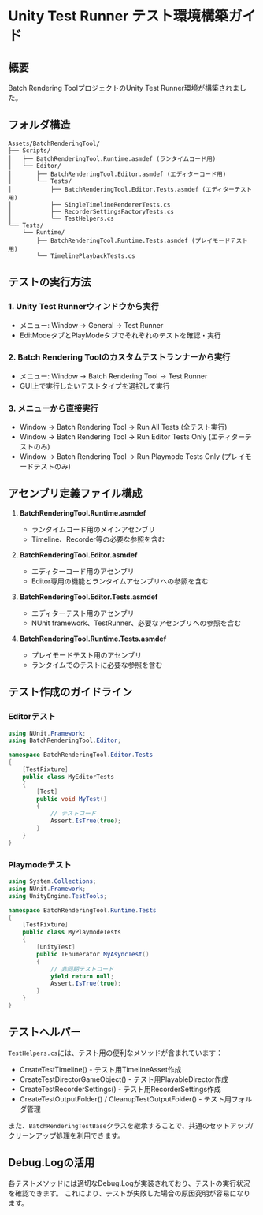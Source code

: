 # Unity Test Runner テスト環境構築ガイド

## 概要
Batch Rendering ToolプロジェクトのUnity Test Runner環境が構築されました。

## フォルダ構造

```
Assets/BatchRenderingTool/
├── Scripts/
│   ├── BatchRenderingTool.Runtime.asmdef (ランタイムコード用)
│   └── Editor/
│       ├── BatchRenderingTool.Editor.asmdef (エディターコード用)
│       └── Tests/
│           ├── BatchRenderingTool.Editor.Tests.asmdef (エディターテスト用)
│           ├── SingleTimelineRendererTests.cs
│           ├── RecorderSettingsFactoryTests.cs
│           └── TestHelpers.cs
└── Tests/
    └── Runtime/
        ├── BatchRenderingTool.Runtime.Tests.asmdef (プレイモードテスト用)
        └── TimelinePlaybackTests.cs
```

## テストの実行方法

### 1. Unity Test Runnerウィンドウから実行
- メニュー: Window → General → Test Runner
- EditModeタブとPlayModeタブでそれぞれのテストを確認・実行

### 2. Batch Rendering Toolのカスタムテストランナーから実行
- メニュー: Window → Batch Rendering Tool → Test Runner
- GUI上で実行したいテストタイプを選択して実行

### 3. メニューから直接実行
- Window → Batch Rendering Tool → Run All Tests (全テスト実行)
- Window → Batch Rendering Tool → Run Editor Tests Only (エディターテストのみ)
- Window → Batch Rendering Tool → Run Playmode Tests Only (プレイモードテストのみ)

## アセンブリ定義ファイル構成

1. **BatchRenderingTool.Runtime.asmdef**
   - ランタイムコード用のメインアセンブリ
   - Timeline、Recorder等の必要な参照を含む

2. **BatchRenderingTool.Editor.asmdef**
   - エディターコード用のアセンブリ
   - Editor専用の機能とランタイムアセンブリへの参照を含む

3. **BatchRenderingTool.Editor.Tests.asmdef**
   - エディターテスト用のアセンブリ
   - NUnit framework、TestRunner、必要なアセンブリへの参照を含む

4. **BatchRenderingTool.Runtime.Tests.asmdef**
   - プレイモードテスト用のアセンブリ
   - ランタイムでのテストに必要な参照を含む

## テスト作成のガイドライン

### Editorテスト
```csharp
using NUnit.Framework;
using BatchRenderingTool.Editor;

namespace BatchRenderingTool.Editor.Tests
{
    [TestFixture]
    public class MyEditorTests
    {
        [Test]
        public void MyTest()
        {
            // テストコード
            Assert.IsTrue(true);
        }
    }
}
```

### Playmodeテスト
```csharp
using System.Collections;
using NUnit.Framework;
using UnityEngine.TestTools;

namespace BatchRenderingTool.Runtime.Tests
{
    [TestFixture]
    public class MyPlaymodeTests
    {
        [UnityTest]
        public IEnumerator MyAsyncTest()
        {
            // 非同期テストコード
            yield return null;
            Assert.IsTrue(true);
        }
    }
}
```

## テストヘルパー
`TestHelpers.cs`には、テスト用の便利なメソッドが含まれています：
- CreateTestTimeline() - テスト用TimelineAsset作成
- CreateTestDirectorGameObject() - テスト用PlayableDirector作成
- CreateTestRecorderSettings() - テスト用RecorderSettings作成
- CreateTestOutputFolder() / CleanupTestOutputFolder() - テスト用フォルダ管理

また、`BatchRenderingTestBase`クラスを継承することで、共通のセットアップ/クリーンアップ処理を利用できます。

## Debug.Logの活用
各テストメソッドには適切なDebug.Logが実装されており、テストの実行状況を確認できます。
これにより、テストが失敗した場合の原因究明が容易になります。